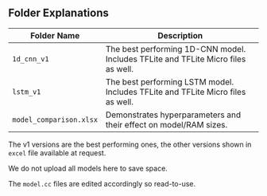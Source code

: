 ## Folder Explanations

| Folder Name        | Description                                                                                      |
|------------------|--------------------------------------------------------------------------------------------------|
| `1d_cnn_v1` | The best performing 1D-CNN model. Includes TFLite and TFLite Micro files as well. |
| `lstm_v1`      | The best performing LSTM model. Includes TFLite and TFLite Micro files as well.|
| `model_comparison.xlsx`      | Demonstrates hyperparameters and their effect on model/RAM sizes.|


The v1 versions are the best performing ones, the other versions shown in `excel` file available at request.

We do not upload all models here to save space.

The `model.cc` files are edited accordingly so read-to-use.